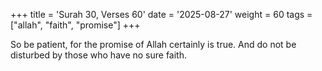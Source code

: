 +++
title = 'Surah 30, Verses 60'
date = '2025-08-27'
weight = 60
tags = ["allah", "faith", "promise"]
+++

So be patient, for the promise of Allah certainly is true. And do not be disturbed by those who have no sure faith.